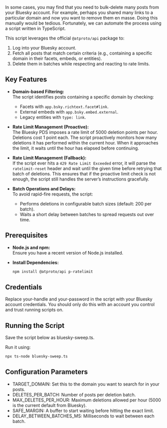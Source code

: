 In some cases, you may find that you need to bulk-delete many posts from your Bluesky account. For example, perhaps you shared many links to a particular domain and now you want to remove them en masse. Doing this manually would be tedious. Fortunately, we can automate the process using a script written in TypeScript.


This script leverages the official `@atproto/api` package to:
1. Log into your Bluesky account.
2. Fetch all posts that match certain criteria (e.g., containing a specific domain in their facets, embeds, or entities).
3. Delete them in batches while respecting and reacting to rate limits.


## Key Features


- **Domain-based Filtering:**  
  The script identifies posts containing a specific domain by checking:
  - Facets with `app.bsky.richtext.facet#link`.
  - External embeds with `app.bsky.embed.external`.
  - Legacy entities with `type: link`.
  
- **Rate Limit Management (Proactive):**  
  The Bluesky PDS imposes a rate limit of 5000 deletion points per hour. Deletions cost 1 point each. The script proactively monitors how many deletions it has performed within the current hour. When it approaches the limit, it waits until the hour has elapsed before continuing.


- **Rate Limit Management (Fallback):**  
  If the script ever hits a `429 Rate Limit Exceeded` error, it will parse the `ratelimit-reset` header and wait until the given time before retrying that batch of deletions. This ensures that if the proactive limit check is not enough, the script still handles the server’s instructions gracefully.


- **Batch Operations and Delays:**  
  To avoid rapid-fire requests, the script:
  - Performs deletions in configurable batch sizes (default: 200 per batch).
  - Waits a short delay between batches to spread requests out over time.


## Prerequisites


- **Node.js and npm:**  
  Ensure you have a recent version of Node.js installed.


- **Install Dependencies:**
  ```bash
  npm install @atproto/api p-ratelimit
  ```
 
## Credentials


Replace your-handle and your-password in the script with your Bluesky account credentials. You should only do this with an account you control and trust running scripts on.


## Running the Script


Save the script below as bluesky-sweep.ts.


Run it using:


```bash
npx ts-node bluesky-sweep.ts
```
## Configuration Parameters
- TARGET_DOMAIN: Set this to the domain you want to search for in your posts.
- DELETES_PER_BATCH: Number of posts per deletion batch.
- MAX_DELETES_PER_HOUR: Maximum deletions allowed per hour (5000 is the current default from Bluesky).
- SAFE_MARGIN: A buffer to start waiting before hitting the exact limit.
- DELAY_BETWEEN_BATCHES_MS: Milliseconds to wait between each batch.
